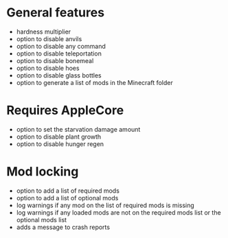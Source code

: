 General features
================
- hardness multiplier
- option to disable anvils
- option to disable any command
- option to disable teleportation
- option to disable bonemeal
- option to disable hoes
- option to disable glass bottles
- option to generate a list of mods in the Minecraft folder

Requires AppleCore
==================
- option to set the starvation damage amount
- option to disable plant growth
- option to disable hunger regen

Mod locking
===========
- option to add a list of required mods
- option to add a list of optional mods
- log warnings if any mod on the list of required mods is missing
- log warnings if any loaded mods are not on the required mods list or the optional mods list
- adds a message to crash reports

